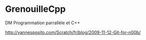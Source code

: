 # GrenouilleCpp
DM Programmation parrallèle et C++

http://yannesposito.com/Scratch/fr/blog/2009-11-12-Git-for-n00b/
